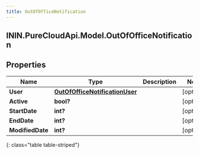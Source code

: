 ```yaml
---
title: OutOfOfficeNotification
---
```

## ININ.PureCloudApi.Model.OutOfOfficeNotification

## Properties

|Name | Type | Description | Notes|
|------------ | ------------- | ------------- | -------------|
| **User** | [**OutOfOfficeNotificationUser**](OutOfOfficeNotificationUser.html) |  | [optional] |
| **Active** | **bool?** |  | [optional] |
| **StartDate** | **int?** |  | [optional] |
| **EndDate** | **int?** |  | [optional] |
| **ModifiedDate** | **int?** |  | [optional] |
{: class="table table-striped"}



